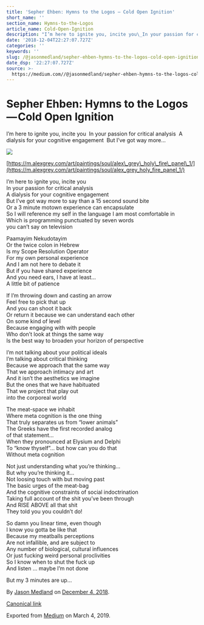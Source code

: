 ```yaml
---
title: 'Sepher Ehben: Hymns to the Logos — Cold Open Ignition'
short_name: ''
section_name: Hymns-to-the-Logos
article_name: Cold-Open-Ignition
description: "I’m here to ignite you, incite you\_In your passion for critical analysis\_A dialysis for your cognitive engagement\_But I’ve got way more…"
date: '2018-12-04T22:27:07.727Z'
categories: ''
keywords: ''
slug: /@jasonmedland/sepher-ehben-hymns-to-the-logos-cold-open-ignition-68e7955486b1
date_dsp: '22:27:07.727Z'
source: >-
  https://medium.com//@jasonmedland/sepher-ehben-hymns-to-the-logos-cold-open-ignition-68e7955486b1
---
```


# Sepher Ehben: Hymns to the Logos — Cold Open Ignition

I’m here to ignite you, incite you  In your passion for critical analysis  A dialysis for your cognitive engagement  But I’ve got way more…

![](https://cdn-images-1.medium.com/max/800/1*qNJ4Ap9ag0UwVNMwbZTfJQ.png)

[https://m.alexgrey.com/art/paintings/soul/alex\_grey\_holy\_fire\_panel\_1/](https://m.alexgrey.com/art/paintings/soul/alex_grey_holy_fire_panel_1/)

I’m here to ignite you, incite you   
In your passion for critical analysis   
A dialysis for your cognitive engagement   
But I’ve got way more to say than a 15 second sound bite  
Or a 3 minute motown experience can encapsulate  
So I will reference my self in the language I am most comfortable in  
Which is programming punctuated by seven words   
you can’t say on television

Paamayim Nekudotayim   
Or the twice colon in Hebrew  
Is my Scope Resolution Operator  
For my own personal experience   
And I am not here to debate it  
But if you have shared experience   
And you need ears, I have at least…  
A little bit of patience

If I’m throwing down and casting an arrow   
Feel free to pick that up   
And you can shoot it back  
Or return it because we can understand each other  
On some kind of level   
Because engaging with with people  
Who don’t look at things the same way  
Is the best way to broaden your horizon of perspective

I’m not talking about your political ideals  
I’m talking about critical thinking   
Because we approach that the same way   
That we approach intimacy and art   
And it isn’t the aesthetics we imagine   
But the ones that we have habituated   
That we project that play out   
into the corporeal world

The meat-space we inhabit   
Where meta cognition is the one thing   
That truly separates us from “lower animals”  
The Greeks have the first recorded analog   
of that statement…  
When they pronounced at Elysium and Delphi   
To “know thyself”… but how can you do that   
Without meta cognition

Not just understanding what you’re thinking…  
But why you’re thinking it…  
Not loosing touch with but moving past   
The basic urges of the meat-bag   
And the cognitive constraints of social indoctrination   
Taking full account of the shit you’ve been through   
And RISE ABOVE all that shit   
They told you you couldn’t do!

So damn you linear time, even though   
I know you gotta be like that  
Because my meatballs perceptions   
Are not infallible, and are subject to  
Any number of biological, cultural influences  
Or just fucking weird personal proclivities   
So I know when to shut the fuck up   
And listen … maybe I’m not done

But my 3 minutes are up…

By [Jason Medland](https://medium.com/@jasonmedland) on [December 4, 2018](https://medium.com/p/68e7955486b1).

[Canonical link](https://medium.com/@jasonmedland/sepher-ehben-hymns-to-the-logos-cold-open-ignition-68e7955486b1)

Exported from [Medium](https://medium.com) on March 4, 2019.